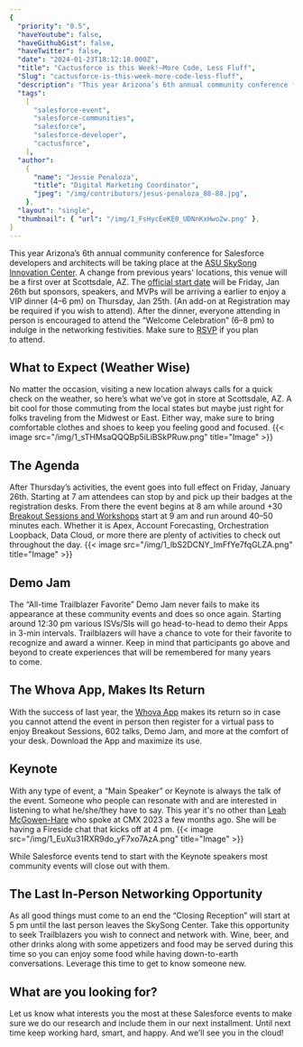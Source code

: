 ```yaml
---
{
  "priority": "0.5",
  "haveYoutube": false,
  "haveGithubGist": false,
  "haveTwitter": false,
  "date": "2024-01-23T18:12:18.000Z",
  "title": "Cactusforce is this Week!—More Code, Less Fluff",
  "Slug": "cactusforce-is-this-week-more-code-less-fluff",
  "description": "This year Arizona’s 6th annual community conference for Salesforce developers and architects will be taking place at the ASU SkySong Innovation Center. A change from previous years&#39; locations, this venue will be a first over at Scottsdale, AZ. The official start date will be Friday, Jan 26th but sponsors, speakers, and MVPs will be arriving a earlier to enjoy a VIP dinner (4–6 pm) on Thursday, Jan 25th. (An add-on at Registration may be required if you wish to attend)..",
  "tags":
    [
      "salesforce-event",
      "salesforce-communities",
      "salesforce",
      "salesforce-developer",
      "cactusforce",
    ],
  "author":
    {
      "name": "Jessie Penaloza",
      "title": "Digital Marketing Coordinator",
      "jpeg": "/img/contributors/jesus-penaloza_88-88.jpg",
    },
  "layout": "single",
  "thumbnail": { "url": "/img/1_FsHycEeKE0_UDNnKxHwo2w.png" },
}
---
```


This year Arizona’s 6th annual community conference for Salesforce developers and architects will be taking place at the [ASU SkySong Innovation Center](https://www.google.com/maps/place/Skysong+Innovations/@33.464197,-111.9257224,17z/data=!3m1!4b1!4m6!3m5!1s0x872b09668d43c8df:0xfa005986e622da2c!8m2!3d33.464197!4d-111.9231421!16s%2Fg%2F1hc25hmjf?entry=ttu). A change from previous years&#39; locations, this venue will be a first over at Scottsdale, AZ. The [official start date](https://www.cactusforce.com/) will be Friday, Jan 26th but sponsors, speakers, and MVPs will be arriving a earlier to enjoy a VIP dinner (4–6 pm) on Thursday, Jan 25th. (An add-on at Registration may be required if you wish to attend).
After the dinner, everyone attending in person is encouraged to attend the “Welcome Celebration” (6–8 pm) to indulge in the networking festivities. Make sure to [RSVP](https://trailblazercommunitygroups.com/events/details/salesforce-salesforce-developer-group-phoenix-united-states-presents-cactusforce-2024-welcome-celebration/) if you plan to attend.

## What to Expect (Weather Wise)

No matter the occasion, visiting a new location always calls for a quick check on the weather, so here’s what we’ve got in store at Scottsdale, AZ. A bit cool for those commuting from the local states but maybe just right for folks traveling from the Midwest or East. Either way, make sure to bring comfortable clothes and shoes to keep you feeling good and focused.
{{< image src="/img/1_sTHMsaQQQBp5iLiBSkPRuw.png" title="Image" >}}

## The Agenda

After Thursday’s activities, the event goes into full effect on Friday, January 26th. Starting at 7 am attendees can stop by and pick up their badges at the registration desks. From there the event begins at 8 am while around +30 [Breakout Sessions and Workshops](https://www.cactusforce.com/sessions) start at 9 am and run around 40–50 minutes each. Whether it is Apex, Account Forecasting, Orchestration Loopback, Data Cloud, or more there are plenty of activities to check out throughout the day.
{{< image src="/img/1_lbS2DCNY_ImFfYe7fqGLZA.png" title="Image" >}}

## Demo Jam

The “All-time Trailblazer Favorite” Demo Jam never fails to make its appearance at these community events and does so once again. Starting around 12:30 pm various ISVs/SIs will go head-to-head to demo their Apps in 3-min intervals. Trailblazers will have a chance to vote for their favorite to recognize and award a winner. Keep in mind that participants go above and beyond to create experiences that will be remembered for many years to come.

## The Whova App, Makes Its Return

With the success of last year, the [Whova App](https://whova.com/) makes its return so in case you cannot attend the event in person then register for a virtual pass to enjoy Breakout Sessions, 602 talks, Demo Jam, and more at the comfort of your desk. Download the App and maximize its use.

## Keynote

With any type of event, a “Main Speaker” or Keynote is always the talk of the event. Someone who people can resonate with and are interested in listening to what he/she/they have to say. This year it&#39;s no other than [Leah McGowen-Hare](https://www.linkedin.com/in/leah-mcgowen-hare-msed/) who spoke at CMX 2023 a few months ago. She will be having a Fireside chat that kicks off at 4 pm.
{{< image src="/img/1_EuXu31RXR9do_yF7xo7AzA.png" title="Image" >}}

While Salesforce events tend to start with the Keynote speakers most community events will close out with them.

## The Last In-Person Networking Opportunity

As all good things must come to an end the “Closing Reception” will start at 5 pm until the last person leaves the SkySong Center. Take this opportunity to seek Trailblazers you wish to connect and network with. Wine, beer, and other drinks along with some appetizers and food may be served during this time so you can enjoy some food while having down-to-earth conversations. Leverage this time to get to know someone new.

## What are you looking for?

Let us know what interests you the most at these Salesforce events to make sure we do our research and include them in our next installment.
Until next time keep working hard, smart, and happy. And we’ll see you in the cloud!

